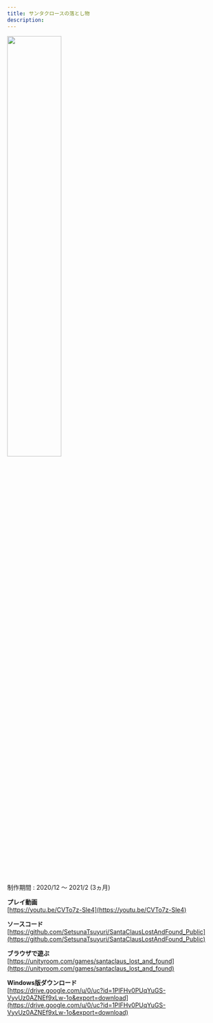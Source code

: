 ```yaml
---
title: サンタクロースの落とし物
description: 
---
```


<img src="images/santaclaus_lost_and_found.jpg" width="50%">

制作期間 : 2020/12 ～ 2021/2 (3ヵ月)

**プレイ動画**  
[https://youtu.be/CVTo7z-Sle4](https://youtu.be/CVTo7z-Sle4)

**ソースコード**  
[https://github.com/SetsunaTsuyuri/SantaClausLostAndFound_Public](https://github.com/SetsunaTsuyuri/SantaClausLostAndFound_Public)

**ブラウザで遊ぶ**  
[https://unityroom.com/games/santaclaus_lost_and_found](https://unityroom.com/games/santaclaus_lost_and_found)

**Windows版ダウンロード**  
[https://drive.google.com/u/0/uc?id=1PlFHv0PUqYuGS-VyvUz0AZNEf9xLw-1o&export=download](https://drive.google.com/u/0/uc?id=1PlFHv0PUqYuGS-VyvUz0AZNEf9xLw-1o&export=download)
